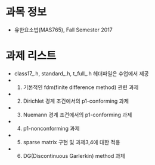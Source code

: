 # 과목 정보
- 유한요소법(MAS765), Fall Semester 2017

# 과제 리스트
- class17_.h, standard_.h, t_full_.h 헤더파일은 수업에서 제공
- 1. 기본적인 fdm(finite difference method) 관련 과제
- 2. Dirichlet 경계 조건에서의 p1-conforming 과제
- 3. Nuemann 경계 조건에서의 p1-conforming 과제
- 4. p1-nonconforming 과제
- 5. sparse matrix 구현 및 과제3,4에 대한 적용
- 6. DG(Discontinuous Garlerkin) method 과제
